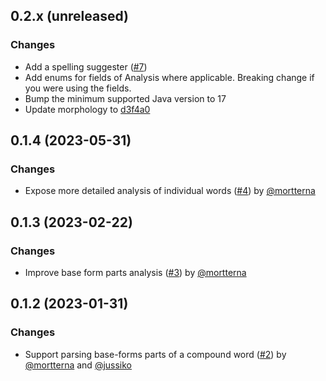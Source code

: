 ## 0.2.x (unreleased)

### Changes

- Add a spelling suggester ([#7](https://github.com/EvidentSolutions/raudikko/pull/7))
- Add enums for fields of Analysis where applicable. Breaking change if you were using the fields.
- Bump the minimum supported Java version to 17
- Update morphology to [d3f4a0](https://github.com/voikko/corevoikko/commit/d3f4a065aa89c322f9c2476ea4d777bc4ba9ac6f)

## 0.1.4 (2023-05-31)

### Changes

- Expose more detailed analysis of individual words ([#4](https://github.com/EvidentSolutions/raudikko/pull/4)) by [@mortterna](https://github.com/mortterna)

## 0.1.3 (2023-02-22)

### Changes

- Improve base form parts analysis ([#3](https://github.com/EvidentSolutions/raudikko/pull/3)) by [@mortterna](https://github.com/mortterna)

## 0.1.2 (2023-01-31)

### Changes

- Support parsing base-forms parts of a compound word ([#2](https://github.com/EvidentSolutions/raudikko/pull/2)) by [@mortterna](https://github.com/mortterna) and [@jussiko](https://github.com/jussiko)
